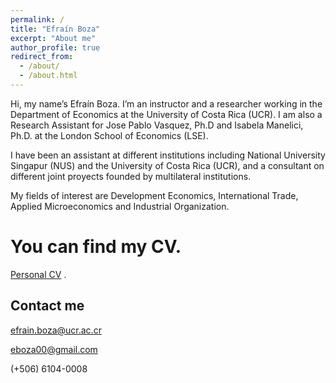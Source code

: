 ```yaml
---
permalink: /
title: "Efraín Boza"
excerpt: "About me"
author_profile: true
redirect_from: 
  - /about/
  - /about.html
---
```


Hi, my name’s Efraín Boza. I’m an instructor and a researcher working in the Department of Economics at the University of Costa Rica (UCR). I am also a Research Assistant for Jose Pablo Vasquez, Ph.D and Isabela Manelici, Ph.D. at the London School of Economics (LSE).

I have been an assistant at different institutions including National University Singapur (NUS) and the University of Costa Rica (UCR), and a consultant on different joint proyects founded by multilateral institutions. 

My fields of interest are Development Economics, International Trade, Applied Microeconomics and Industrial Organization.


You can find my CV. 
======
[Personal CV](https://drive.google.com/file/d/1XRyTlYAKoDF0E7MCEvNiumI_DdmU1-4w/view?usp=sharing) .




Contact me
------
efrain.boza@ucr.ac.cr 

eboza00@gmail.com 

(+506) 6104-0008

